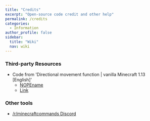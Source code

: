 ```yaml
---
title: "Credits"
excerpt: "Open-source code credit and other help"
permalink: /credits
categories:
  - Information
author_profile: false
sidebar:
  title: "Wiki"
  nav: wiki
---
```


### Third-party Resources
- Code from 'Directional movement function | vanilla Minecraft 1.13 [English]'
  - [NOPEname](https://www.youtube.com/user/NOPEname7)
  - [Link](https://www.youtube.com/watch?v=Df75vdRs7y4)

### Other tools
- [/r/minecraftcommands Discord](https://discord.gg/%51AFXFtZ)
